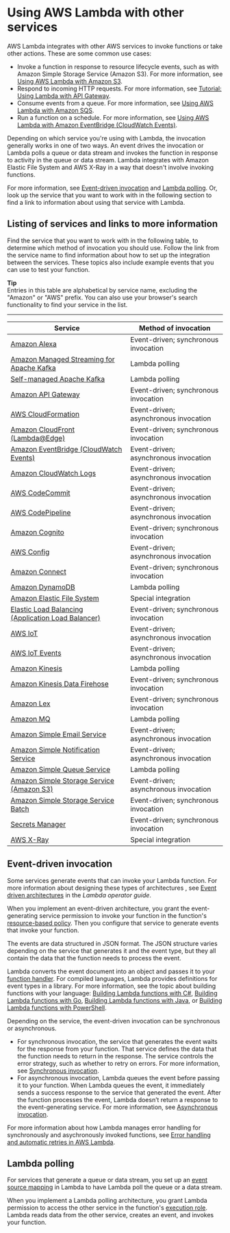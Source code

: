 # Using AWS Lambda with other services<a name="lambda-services"></a>

AWS Lambda integrates with other AWS services to invoke functions or take other actions\. These are some common use cases:
+ Invoke a function in response to resource lifecycle events, such as with Amazon Simple Storage Service \(Amazon S3\)\. For more information, see [Using AWS Lambda with Amazon S3](with-s3.md)\.
+ Respond to incoming HTTP requests\. For more information, see [Tutorial: Using Lambda with API Gateway](services-apigateway-tutorial.md)\.
+ Consume events from a queue\. For more information, see [Using AWS Lambda with Amazon SQS](with-sqs.md)\.
+ Run a function on a schedule\. For more information, see [Using AWS Lambda with Amazon EventBridge \(CloudWatch Events\)](services-cloudwatchevents.md)\.

Depending on which service you're using with Lambda, the invocation generally works in one of two ways\. An event drives the invocation or Lambda polls a queue or data stream and invokes the function in response to activity in the queue or data stream\. Lambda integrates with Amazon Elastic File System and AWS X\-Ray in a way that doesn't involve invoking functions\. 

For more information, see [Event\-driven invocation](#event-driven-invocation) and [Lambda polling](#lambda-polling)\. Or, look up the service that you want to work with in the following section to find a link to information about using that service with Lambda\.

## Listing of services and links to more information<a name="listing-of-services-and-links-to-more-information"></a>

Find the service that you want to work with in the following table, to determine which method of invocation you should use\. Follow the link from the service name to find information about how to set up the integration between the services\. These topics also include example events that you can use to test your function\.

**Tip**  
Entries in this table are alphabetical by service name, excluding the "Amazon" or "AWS" prefix\. You can also use your browser's search functionality to find your service in the list\.


****  

| Service | Method of invocation | 
| --- | --- | 
|  [Amazon Alexa](services-alexa.md)  |  Event\-driven; synchronous invocation  | 
|  [Amazon Managed Streaming for Apache Kafka](with-msk.md)  |  Lambda polling  | 
|  [Self\-managed Apache Kafka](with-kafka.md)  |  Lambda polling  | 
|  [Amazon API Gateway](services-apigateway.md)  |  Event\-driven; synchronous invocation  | 
|  [AWS CloudFormation](services-cloudformation.md)  |  Event\-driven; asynchronous invocation  | 
|  [Amazon CloudFront \(Lambda@Edge\)](lambda-edge.md)  |  Event\-driven; synchronous invocation  | 
|  [Amazon EventBridge \(CloudWatch Events\)](services-cloudwatchevents.md)  |  Event\-driven; asynchronous invocation  | 
|  [Amazon CloudWatch Logs](services-cloudwatchlogs.md)  |  Event\-driven; asynchronous invocation  | 
|  [AWS CodeCommit](services-codecommit.md)  |  Event\-driven; asynchronous invocation  | 
|  [AWS CodePipeline](services-codepipeline.md)  |  Event\-driven; asynchronous invocation  | 
|  [Amazon Cognito](services-cognito.md)  |  Event\-driven; synchronous invocation  | 
|  [AWS Config](services-config.md)  |  Event\-driven; asynchronous invocation  | 
|  [Amazon Connect](services-connect.md)  |  Event\-driven; synchronous invocation  | 
|  [Amazon DynamoDB](with-ddb.md)  |  Lambda polling  | 
|  [Amazon Elastic File System](services-efs.md)  |  Special integration  | 
|  [Elastic Load Balancing \(Application Load Balancer\)](services-alb.md)  |  Event\-driven; synchronous invocation  | 
|  [AWS IoT](services-iot.md)  |  Event\-driven; asynchronous invocation  | 
|  [AWS IoT Events](services-iotevents.md)  |  Event\-driven; asynchronous invocation  | 
|  [Amazon Kinesis](with-kinesis.md)  |  Lambda polling  | 
|  [Amazon Kinesis Data Firehose](services-kinesisfirehose.md)  |  Event\-driven; synchronous invocation  | 
|  [Amazon Lex](services-lex.md)  |  Event\-driven; synchronous invocation  | 
|  [Amazon MQ](with-mq.md)  |  Lambda polling  | 
|  [Amazon Simple Email Service](services-ses.md)  |  Event\-driven; asynchronous invocation  | 
|  [Amazon Simple Notification Service](with-sns.md)  |  Event\-driven; asynchronous invocation  | 
|  [Amazon Simple Queue Service](with-sqs.md)  |  Lambda polling  | 
|  [Amazon Simple Storage Service \(Amazon S3\)](with-s3.md)  |  Event\-driven; asynchronous invocation  | 
|  [Amazon Simple Storage Service Batch](services-s3-batch.md)  |  Event\-driven; synchronous invocation  | 
|  [Secrets Manager](with-secrets-manager.md)  |  Event\-driven; synchronous invocation  | 
|  [AWS X\-Ray](services-xray.md)  |  Special integration  | 

## Event\-driven invocation<a name="event-driven-invocation"></a>

Some services generate events that can invoke your Lambda function\. For more information about designing these types of architectures , see [Event driven architectures](https://docs.aws.amazon.com/lambda/latest/operatorguide/event-driven-architectures.html) in the *Lambda operator guide*\.

When you implement an event\-driven architecture, you grant the event\-generating service permission to invoke your function in the function's [resource\-based policy](access-control-resource-based.md)\. Then you configure that service to generate events that invoke your function\.

The events are data structured in JSON format\. The JSON structure varies depending on the service that generates it and the event type, but they all contain the data that the function needs to process the event\.

Lambda converts the event document into an object and passes it to your [function handler](gettingstarted-concepts.md)\. For compiled languages, Lambda provides definitions for event types in a library\. For more information, see the topic about building functions with your language: [Building Lambda functions with C\#](lambda-csharp.md), [Building Lambda functions with Go](lambda-golang.md), [Building Lambda functions with Java](lambda-java.md), or  [Building Lambda functions with PowerShell](lambda-powershell.md)\.

Depending on the service, the event\-driven invocation can be synchronous or asynchronous\.
+ For synchronous invocation, the service that generates the event waits for the response from your function\. That service defines the data that the function needs to return in the response\. The service controls the error strategy, such as whether to retry on errors\. For more information, see [Synchronous invocation](invocation-sync.md)\.
+ For asynchronous invocation, Lambda queues the event before passing it to your function\. When Lambda queues the event, it immediately sends a success response to the service that generated the event\. After the function processes the event, Lambda doesn’t return a response to the event\-generating service\. For more information, see [Asynchronous invocation](invocation-async.md)\.

For more information about how Lambda manages error handling for synchronously and asychronously invoked functions, see [Error handling and automatic retries in AWS Lambda](invocation-retries.md)\.

## Lambda polling<a name="lambda-polling"></a>

For services that generate a queue or data stream, you set up an [event source mapping](invocation-eventsourcemapping.md) in Lambda to have Lambda poll the queue or a data stream\.

When you implement a Lambda polling architecture, you grant Lambda permission to access the other service in the function's [execution role](lambda-intro-execution-role.md)\. Lambda reads data from the other service, creates an event, and invokes your function\.
